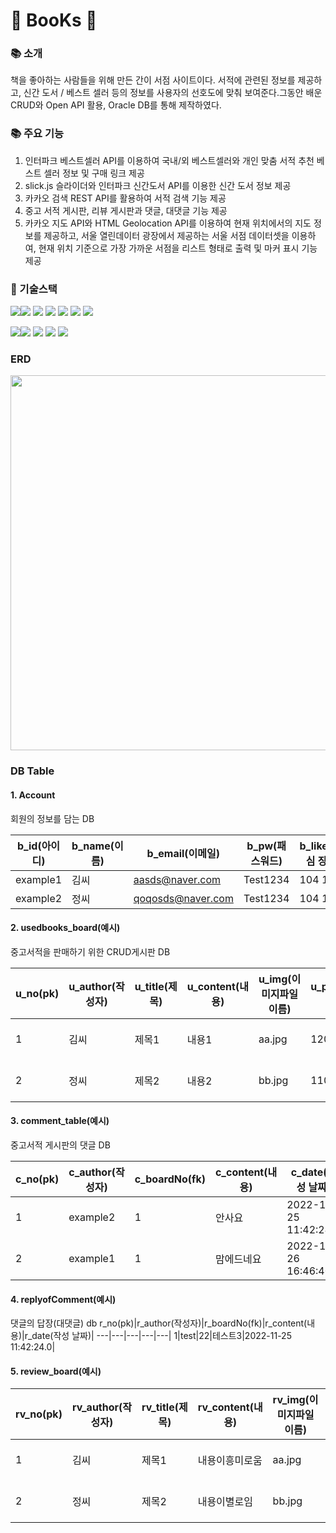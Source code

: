 #  📗 BooKs 📕

### 📚 소개
책을 좋아하는 사람들을 위해 만든 간이 서점 사이트이다. 서적에 관련된 정보를 제공하고, 신간 도서 / 베스트 셀러 등의 정보를 사용자의 선호도에 맞춰 보여준다.그동안 배운 CRUD와 Open API 활용,  Oracle DB를 통해 제작하였다.

### 📚 주요 기능
1. 인터파크 베스트셀러 API를 이용하여 국내/외 베스트셀러와 개인 맞춤 서적 추천 베스트 셀러 정보 및 구매 링크 제공 
2. slick.js 슬라이더와 인터파크 신간도서 API를 이용한 신간 도서 정보 제공
3. 카카오 검색 REST API를 활용하여 서적 검색 기능 제공
4. 중고 서적 게시판, 리뷰 게시판과 댓글, 대댓글 기능 제공
5. 카카오 지도 API와 HTML Geolocation API를 이용하여 현재 위치에서의 지도 정보를 제공하고, 서울 열린데이터 광장에서 제공하는 서울 서점 데이터셋을 이용하여, 현재 위치 기준으로 가장 가까운 서점을 리스트 형태로 출력 및 마커 표시 기능 제공


### :hammer: 기술스택 
<img src="https://img.shields.io/badge/JAVA-007396?style=for-the-badge&logo=java&logoColor=white"><img src="https://img.shields.io/badge/oracle-F80000?style=for-the-badge&logo=oracle&logoColor=white">
<img src="https://img.shields.io/badge/javascript-F7DF1E?style=for-the-badge&logo=javascript&logoColor=black">
<img src="https://img.shields.io/badge/jquery-0769AD?style=for-the-badge&logo=jquery&logoColor=white">
<img src="https://img.shields.io/badge/html-E34F26?style=for-the-badge&logo=html5&logoColor=white">
<img src="https://img.shields.io/badge/css-1572B6?style=for-the-badge&logo=css3&logoColor=white">
<img src="https://img.shields.io/badge/github-181717?style=for-the-badge&logo=github&logoColor=white">

<img src="https://img.shields.io/badge/apache tomcat-F8DC75?style=for-the-badge&logo=apachetomcat&logoColor=white"><img src="https://img.shields.io/badge/sourcetree-blue?style=for-the-badge&logo=sourcetree&logoColor=white">
<img src="https://img.shields.io/badge/discord-purple?style=for-the-badge&logo=discord&logoColor=white">
<img src="https://img.shields.io/badge/eclipse-brown?style=for-the-badge&logo=eclipse&logoColor=white">
<img src="https://img.shields.io/badge/vscode-skyblue?style=for-the-badge&logo=vscode&logoColor=white">
### ERD
<img src="https://user-images.githubusercontent.com/108406531/205044225-6990d46e-47ed-40d8-9b39-e9c03df3e87f.png"
width="800px" height="600px">


### DB Table
#### 1. Account
회원의 정보를 담는 DB

b_id(아이디)|b_name(이름)|b_email(이메일)|b_pw(패스워드)|b_likes(관심 장르)|b_pic
---|---|---|---|---|---|
example1|김씨|aasds@naver.com|Test1234|104 105|aa.jpg|
example2|정씨|qoqosds@naver.com|Test1234|104 118|bb.jpg|

#### 2. usedbooks_board(예시)
중고서적을 판매하기 위한 CRUD게시판 DB

u_no(pk)|u_author(작성자)|u_title(제목)|u_content(내용)|u_img(이미지파일 이름)|u_price(가격)|u_date(작성 날짜)|
---|---|---|---|---|---|---|
1|김씨|제목1|내용1|aa.jpg|1200|2022-11-24 16:46:40.0|
2|정씨|제목2|내용2|bb.jpg|11000|2022-11-25 11:42:24.0|

#### 3. comment_table(예시)
중고서적 게시판의 댓글 DB

c_no(pk)|c_author(작성자)|c_boardNo(fk)|c_content(내용)|c_date(작성 날짜)|
---|---|---|---|---|
1|example2|1|안사요|2022-11-25 11:42:24.0|
2|example1|1|맘에드네요|2022-11-26 16:46:40.0|

#### 4. replyofComment(예시)
댓글의 답장(대댓글) db
r_no(pk)|r_author(작성자)|r_boardNo(fk)|r_content(내용)|r_date(작성 날짜)|
---|---|---|---|---|
1|test|22|테스트3|2022-11-25 11:42:24.0|

#### 5. review_board(예시)
rv_no(pk)|rv_author(작성자)|rv_title(제목)|rv_content(내용)|rv_img(이미지파일 이름)|u_date(작성 날짜)|
---|---|---|---|---|---|
1|김씨|제목1|내용이흥미로움|aa.jpg|2022-11-24 16:46:40.0|
2|정씨|제목2|내용이별로임|bb.jpg|2022-11-25 11:42:24.0|

